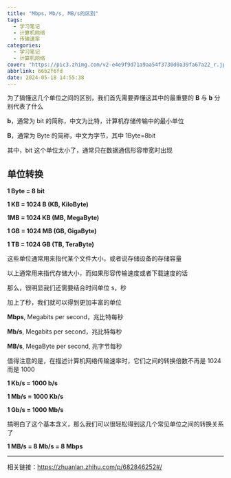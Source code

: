```yaml
---
title: "Mbps，Mb/s, MB/s的区别"
tags:
  - 学习笔记
  - 计算机网络
  - 传输速率
categories:
  - 学习笔记
  - 计算机网络
cover: "https://pic3.zhimg.com/v2-e4e9f9d71a9aa54f3730d0a39fa67a22_r.jpg"
abbrlink: 66b2f6fd
date: 2024-05-18 14:55:38
---
```


为了搞懂这几个单位之间的区别，我们首先需要弄懂这其中的最重要的 **B** 与 **b** 分别代表了什么

**b**，通常为 bit 的简称，中文为比特，计算机存储传输中的最小单位

**B**，通常为 Byte 的简称，中文为字节，其中 1Byte=8bit

其中，bit 这个单位太小了，通常只在数据通信形容带宽时出现

## 单位转换

**1 Byte = 8 bit**

**1 KB = 1024 B (KB, KiloByte)**

**1MB = 1024 KB (MB, MegaByte)**

**1 GB = 1024 MB (GB, GigaByte)**

**1 TB = 1024 GB (TB, TeraByte)**

这些单位通常用来指代某个文件大小，或者说存储设备的存储容量

以上通常用来指代存储大小，而如果形容传输速度或者下载速度的话

那么，很明显我们还需要结合时间单位 s，秒

加上了秒，我们就可以得到更加丰富的单位

**Mbps**, Megabits per second，兆比特每秒

**Mb/s**, Megabits per second，兆比特每秒

**MB/s**, MegaByte per second, 兆字节每秒

值得注意的是，在描述计算机网络传输速率时，它们之间的转换倍数不再是 1024 而是 1000

**1 Kb/s = 1000 b/s**

**1 Mb/s = 1000 Kb/s**

**1 Gb/s = 1000 Mb/s**

搞明白了这个基本含义，那么我们可以很轻松得到这几个常见单位之间的转换关系了

**1 MB/s = 8 Mb/s = 8 Mbps**

---

相关链接：https://zhuanlan.zhihu.com/p/682846252#/
